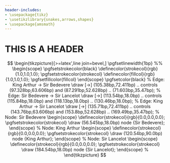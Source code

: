 ```yaml
---
header-includes:
- \usepackage{tikz}
- \usetikzlibrary{snakes,arrows,shapes}
- \usepackage{amsmath}
---
```

# THIS IS A HEADER
$$
\begin{tikzpicture}[>=latex',line join=bevel,]
  \pgfsetlinewidth{1bp}
%%
\begin{scope}
  \pgfsetstrokecolor{black}
  \definecolor{strokecol}{rgb}{1.0,1.0,1.0};
  \pgfsetstrokecolor{strokecol}
  \definecolor{fillcol}{rgb}{1.0,1.0,1.0};
  \pgfsetfillcolor{fillcol}
\end{scope}
  \pgfsetcolor{black}
  % Edge: King Arthur -> Sir Bedevere
  \draw [->] (105.38bp,72.411bp) .. controls (97.328bp,63.606bp) and (87.291bp,52.628bp)  .. (71.603bp,35.47bp);
  % Edge: Sir Bedevere -> Sir Lancelot
  \draw [->] (113.54bp,18.0bp) .. controls (115.84bp,18.0bp) and (118.13bp,18.0bp)  .. (130.46bp,18.0bp);
  % Edge: King Arthur -> Sir Lancelot
  \draw [->] (135.71bp,72.411bp) .. controls (143.76bp,63.606bp) and (153.8bp,52.628bp)  .. (169.49bp,35.47bp);
  % Node: Sir Bedevere
\begin{scope}
  \definecolor{strokecol}{rgb}{0.0,0.0,0.0};
  \pgfsetstrokecolor{strokecol}
  \draw (56.545bp,18.0bp) node {Sir Bedevere};
\end{scope}
  % Node: King Arthur
\begin{scope}
  \definecolor{strokecol}{rgb}{0.0,0.0,0.0};
  \pgfsetstrokecolor{strokecol}
  \draw (120.54bp,90.0bp) node {King Arthur};
\end{scope}
  % Node: Sir Lancelot
\begin{scope}
  \definecolor{strokecol}{rgb}{0.0,0.0,0.0};
  \pgfsetstrokecolor{strokecol}
  \draw (184.54bp,18.0bp) node {Sir Lancelot};
\end{scope}
%
\end{tikzpicture}
$$
